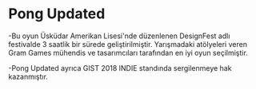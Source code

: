 # Pong Updated

-Bu oyun Üsküdar Amerikan Lisesi'nde düzenlenen DesignFest adlı festivalde 3 saatlik bir sürede geliştirilmiştir. 
Yarışmadaki atölyeleri veren Gram Games mühendis ve tasarımcıları tarafından en iyi oyun seçilmiştir. 

-Pong Updated ayrıca GIST 2018 INDIE standında sergilenmeye hak kazanmıştır.  
